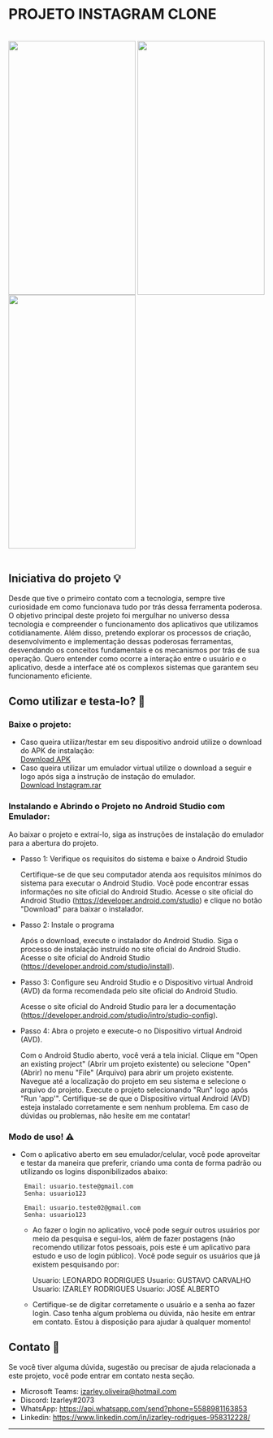 # PROJETO INSTAGRAM CLONE
<br>
<img align="center" height="500" width="250" src="https://github.com/devizarley/Projects-Mobile/assets/96016937/d89f81fd-9100-497e-abbb-68ea61aa069e" />
<img align="center" height="500" width="250" src="https://github.com/devizarley/Projects-Mobile/assets/96016937/09177c33-768b-4294-9984-9b3f58c17e46" />
<img align="center" height="500" width="250" src="https://github.com/devizarley/Projects-Mobile/assets/96016937/54b44ce1-17ee-4a70-9b1d-ebefb5d751d2" />
<br><br>

## Iniciativa do projeto 💡

Desde que tive o primeiro contato com a tecnologia, sempre tive curiosidade em como funcionava tudo por trás dessa ferramenta poderosa. O objetivo principal deste projeto foi mergulhar no universo dessa tecnologia e compreender o funcionamento dos aplicativos que utilizamos cotidianamente. Além disso, pretendo explorar os processos de criação, desenvolvimento e implementação dessas poderosas ferramentas, desvendando os conceitos fundamentais e os mecanismos por trás de sua operação. Quero entender como ocorre a interação entre o usuário e o aplicativo, desde a interface até os complexos sistemas que garantem seu funcionamento eficiente.

## Como utilizar e testa-lo? 🤔

   ### Baixe o projeto:
   * Caso queira utilizar/testar em seu dispositivo android utilize o download do APK de instalação:<br>
      [Download APK](https://drive.google.com/file/d/1cNxIxviqqaeyX5Q_6vGwbEiloXX1Lu8x/view?usp=sharing)
   * Caso queira utilizar um emulador virtual utilize o download a seguir e logo após siga a instrução de instação do emulador.<br>
      [Download Instagram.rar](https://drive.google.com/file/d/11xiHrvs7Mqe0NLgkOfFIuJtSY8nK944B/view?usp=sharing)

   ### Instalando e Abrindo o Projeto no Android Studio com Emulador:
   Ao baixar o projeto e extraí-lo, siga as instruções de instalação do emulador para a abertura do projeto.

  * Passo 1: Verifique os requisitos do sistema e baixe o Android Studio

    Certifique-se de que seu computador atenda aos requisitos mínimos do sistema para executar o Android Studio. Você pode encontrar essas informações no site oficial do Android Studio. Acesse o site oficial do Android Studio (https://developer.android.com/studio) e clique no botão "Download" para baixar o instalador.

  * Passo 2: Instale o programa

    Após o download, execute o instalador do Android Studio. Siga o processo de instalação instruído no site oficial do Android Studio. Acesse o site oficial do Android Studio (https://developer.android.com/studio/install).

  * Passo 3: Configure seu Android Studio e o Dispositivo virtual Android (AVD) da forma recomendada pelo site oficial do Android Studio.

    Acesse o site oficial do Android Studio para ler a documentação (https://developer.android.com/studio/intro/studio-config).

  * Passo 4: Abra o projeto e execute-o no Dispositivo virtual Android (AVD).

    Com o Android Studio aberto, você verá a tela inicial. Clique em "Open an existing project" (Abrir um projeto existente) ou selecione "Open" (Abrir) no menu "File" (Arquivo) para abrir um projeto existente. Navegue até a localização do projeto em seu sistema e selecione o arquivo do projeto. Execute o projeto selecionando "Run" logo após "Run 'app'". Certifique-se de que o Dispositivo virtual Android (AVD) esteja instalado corretamente e sem nenhum problema. Em caso de dúvidas ou problemas, não hesite em me contatar!
    
   ### Modo de uso! ⚠
   * Com o aplicativo aberto em seu emulador/celular, você pode aproveitar e testar da maneira que preferir, criando uma conta de forma padrão ou utilizando os logins disponibilizados abaixo:

          Email: usuario.teste@gmail.com
          Senha: usuario123      
          
          Email: usuario.teste02@gmail.com
          Senha: usuario123
          
      * Ao fazer o login no aplicativo, você pode seguir outros usuários por meio da pesquisa e segui-los, além de fazer postagens (não recomendo utilizar fotos pessoais, pois este é um aplicativo para estudo e uso de login público).
      Você pode seguir os usuários que já existem pesquisando por:
            
           Usuario: LEONARDO RODRIGUES
           Usuario: GUSTAVO CARVALHO
           Usuario: IZARLEY RODRIGUES
           Usuario: JOSÉ ALBERTO
  
      * Certifique-se de digitar corretamente o usuário e a senha ao fazer login. Caso tenha algum problema ou dúvida, não hesite em entrar em contato. Estou à disposição para ajudar à qualquer momento!

## Contato 💭

Se você tiver alguma dúvida, sugestão ou precisar de ajuda relacionada a este projeto, você pode entrar em contato nesta seção.

* Microsoft Teams: [izarley.oliveira@hotmail.com](https://teams.live.com/l/invite/FAA-mtkaaMnD6zXiAI)
* Discord: Izarley#2073
* WhatsApp: https://api.whatsapp.com/send?phone=5588981163853
* Linkedin: https://www.linkedin.com/in/izarley-rodrigues-958312228/

---
